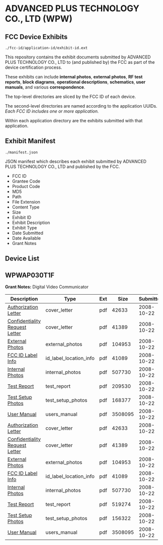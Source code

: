 # ADVANCED PLUS TECHNOLOGY CO., LTD (WPW)
## FCC Device Exhibits

```
./fcc-id/application-id/exhibit-id.ext
```

This repository contains the exhibit documents submitted by ADVANCED PLUS TECHNOLOGY CO., LTD to (and published by) the FCC as part of the device certification process.

These exhibits can include **internal photos**, **external photos**, **RF test reports**, **block diagrams**, **operational descriptions**, **schematics**, **user manuals**, and various **correspondence**.

The top-level directories are sliced by the FCC ID of each device.

The second-level directories are named according to the application UUIDs. *Each FCC ID includes one or more application.*

Within each application directory are the exhibits submitted with that application. 

## Exhibit Manifest

```
./manifest.json
```

JSON manifest which describes each exhibit submitted by ADVANCED PLUS TECHNOLOGY CO., LTD and published by the FCC.

- FCC ID
- Grantee Code
- Product Code
- MD5
- Path
- File Extension
- Content Type
- Size
- Exhibit ID
- Exhibit Description
- Exhibit Type
- Date Submitted
- Date Available
- Grant Notes

## Device List
## WPWAP030T1F
**Grant Notes:** Digital Video Communicator

| Description | Type | Ext | Size | Submitted | Available |
| ----------- | ---- | --- | ---- | --------- | --------- |
| [Authorization Letter](WPWAP030T1F/cb90c362710f0fe8c981a2e01aa6d406/1019204.pdf) | cover_letter | pdf | 42633 | 2008-10-22 | 2008-10-22 |
| [Confidentiality Request Letter](WPWAP030T1F/cb90c362710f0fe8c981a2e01aa6d406/1019205.pdf) | cover_letter | pdf | 41389 | 2008-10-22 | 2008-10-22 |
| [External Photos](WPWAP030T1F/cb90c362710f0fe8c981a2e01aa6d406/1019206.pdf) | external_photos | pdf | 104953 | 2008-10-22 | 2008-10-22 |
| [FCC ID Label Info](WPWAP030T1F/cb90c362710f0fe8c981a2e01aa6d406/1019207.pdf) | id_label_location_info | pdf | 41089 | 2008-10-22 | 2008-10-22 |
| [Internal Photos](WPWAP030T1F/cb90c362710f0fe8c981a2e01aa6d406/1019208.pdf) | internal_photos | pdf | 507730 | 2008-10-22 | 2008-12-06 |
| [Test Report](WPWAP030T1F/cb90c362710f0fe8c981a2e01aa6d406/1019235.pdf) | test_report | pdf | 209530 | 2008-10-22 | 2008-10-22 |
| [Test Setup Photos](WPWAP030T1F/cb90c362710f0fe8c981a2e01aa6d406/1019236.pdf) | test_setup_photos | pdf | 168377 | 2008-10-22 | 2008-10-22 |
| [User Manual](WPWAP030T1F/cb90c362710f0fe8c981a2e01aa6d406/1019237.pdf) | users_manual | pdf | 3508095 | 2008-10-22 | 2008-10-22 |
| [Authorization Letter](WPWAP030T1F/dfa1148cd49bca5cea1c599424822565/1019204.pdf) | cover_letter | pdf | 42633 | 2008-10-22 | 2008-10-22 |
| [Confidentiality Request Letter](WPWAP030T1F/dfa1148cd49bca5cea1c599424822565/1019205.pdf) | cover_letter | pdf | 41389 | 2008-10-22 | 2008-10-22 |
| [External Photos](WPWAP030T1F/dfa1148cd49bca5cea1c599424822565/1019206.pdf) | external_photos | pdf | 104953 | 2008-10-22 | 2008-10-22 |
| [FCC ID Label Info](WPWAP030T1F/dfa1148cd49bca5cea1c599424822565/1019207.pdf) | id_label_location_info | pdf | 41089 | 2008-10-22 | 2008-10-22 |
| [Internal Photos](WPWAP030T1F/dfa1148cd49bca5cea1c599424822565/1019208.pdf) | internal_photos | pdf | 507730 | 2008-10-22 | 2008-12-06 |
| [Test Report](WPWAP030T1F/dfa1148cd49bca5cea1c599424822565/1019212.pdf) | test_report | pdf | 519274 | 2008-10-22 | 2008-10-22 |
| [Test Setup Photos](WPWAP030T1F/dfa1148cd49bca5cea1c599424822565/1019213.pdf) | test_setup_photos | pdf | 156322 | 2008-10-22 | 2008-10-22 |
| [User Manual](WPWAP030T1F/dfa1148cd49bca5cea1c599424822565/1019237.pdf) | users_manual | pdf | 3508095 | 2008-10-22 | 2008-10-22 |
